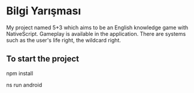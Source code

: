 # Bilgi Yarışması
My project named 5+3 which aims to be an English knowledge game with NativeScript. Gameplay is available in the application. There are systems such as the user's life right, the wildcard right.

## To start the project

npm install 

ns run android

